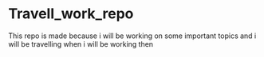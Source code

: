 # Travell_work_repo
This repo is made because i will be working on some important topics and i will be travelling when i will be working then
